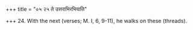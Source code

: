 +++
title = "०५ २५ ते उत्तराभिरभियाति"

+++
24. With the next (verses; M. I, 6, 9-11), he walks on these (threads).
